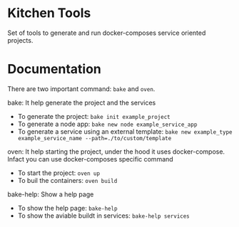 # Kitchen Tools

Set of tools to generate and run docker-composes service oriented projects.

# Documentation

There are two important command: `bake` and `oven`.

bake: It help generate the project and the services

- To generate the project: ```bake init example_project```
- To generate a node app: ```bake new node example_service_app```
- To generate a service using an external template: ```bake new example_type example_service_name --path=./to/custom/template```

oven: It help starting the project, under the hood it uses docker-compose. Infact you can use docker-composes specific command

- To start the project: ```oven up```
- To buil the containers: ```oven build```

bake-help: Show a help page

- To show the help page: ```bake-help```
- To show the aviable buildt in services: ```bake-help services```
